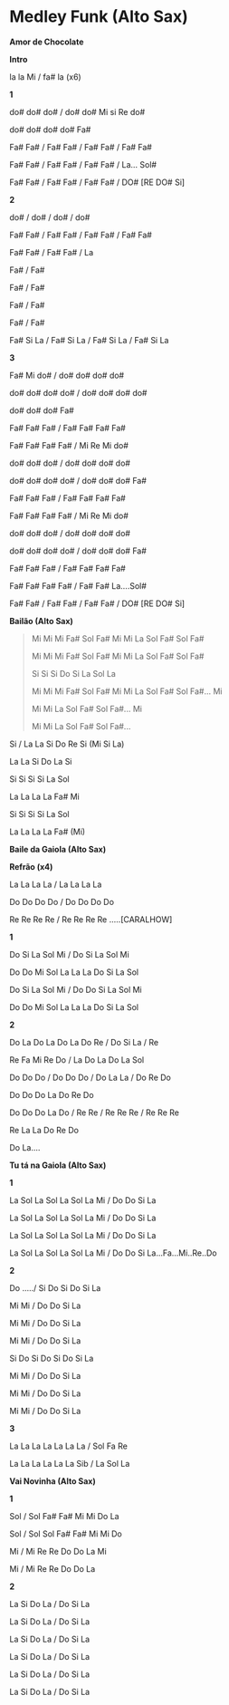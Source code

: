 # **Medley Funk (Alto Sax)**

**Amor de Chocolate**

**Intro**

la la Mi / fa# la (x6)

**1**

do# do# do# / do# do# Mi si Re do#

do# do# do# do# Fa#

Fa# Fa# / Fa# Fa# / Fa# Fa# / Fa# Fa#

Fa# Fa# / Fa# Fa# / Fa# Fa# / La… Sol#

Fa# Fa# / Fa# Fa# / Fa# Fa# / DO# \[RE DO# Si\]

**2**

do# / do# / do# / do#

Fa# Fa# / Fa# Fa# / Fa# Fa# / Fa# Fa#

Fa# Fa# / Fa# Fa# / La

Fa# / Fa#

Fa# / Fa#

Fa# / Fa#

Fa# / Fa#

Fa# Si La / Fa# Si La / Fa# Si La / Fa# Si La

**3**

Fa# Mi do# / do# do# do# do#

do# do# do# do# / do# do# do# do#

do# do# do# Fa#

Fa# Fa# Fa# / Fa# Fa# Fa# Fa#

Fa# Fa# Fa# Fa# / Mi Re Mi do#

do# do# do# / do# do# do# do#

do# do# do# do# / do# do# do# Fa#

Fa# Fa# Fa# / Fa# Fa# Fa# Fa#

Fa# Fa# Fa# Fa# / Mi Re Mi do#

do# do# do# / do# do# do# do#

do# do# do# do# / do# do# do# Fa#

Fa# Fa# Fa# / Fa# Fa# Fa# Fa#

Fa# Fa# Fa# Fa# / Fa# Fa# La….Sol#

Fa# Fa# / Fa# Fa# / Fa# Fa# / DO# \[RE DO# Si\]

**Bailão (Alto Sax)**

> Mi Mi Mi Fa# Sol Fa# Mi Mi La Sol Fa# Sol Fa#
>
> Mi Mi Mi Fa# Sol Fa# Mi Mi La Sol Fa# Sol Fa#
>
> Si Si Si Do Si La Sol La
>
> Mi Mi Mi Fa# Sol Fa# Mi Mi La Sol Fa# Sol Fa#... Mi
>
> Mi Mi La Sol Fa# Sol Fa#... Mi
>
> Mi Mi La Sol Fa# Sol Fa#...

Si / La La Si Do Re Si (Mi Si La)

La La Si Do La Si

Si Si Si Si La Sol

La La La La Fa# Mi

Si Si Si Si La Sol

La La La La Fa# (Mi)

**Baile da Gaiola (Alto Sax)**

**Refrão (x4)**

La La La La / La La La La

Do Do Do Do / Do Do Do Do

Re Re Re Re / Re Re Re Re .....\[CARALHOW\]

**1**

Do Si La Sol Mi / Do Si La Sol Mi

Do Do Mi Sol La La La Do Si La Sol

Do Si La Sol Mi / Do Do Si La Sol Mi

Do Do Mi Sol La La La Do Si La Sol

**2**

Do La Do La Do La Do Re / Do Si La / Re

Re Fa Mi Re Do / La Do La Do La Sol

Do Do Do / Do Do Do / Do La La / Do Re Do

Do Do Do La Do Re Do

Do Do Do La Do / Re Re / Re Re Re / Re Re Re

Re La La Do Re Do

Do La....

**Tu tá na Gaiola (Alto Sax)**

**1**

La Sol La Sol La Sol La Mi / Do Do Si La

La Sol La Sol La Sol La Mi / Do Do Si La

La Sol La Sol La Sol La Mi / Do Do Si La

La Sol La Sol La Sol La Mi / Do Do Si La...Fa...Mi..Re..Do

**2**

Do ...../ Si Do Si Do Si La

Mi Mi / Do Do Si La

Mi Mi / Do Do Si La

Mi Mi / Do Do Si La

Si Do Si Do Si Do Si La

Mi Mi / Do Do Si La

Mi Mi / Do Do Si La

Mi Mi / Do Do Si La

**3**

La La La La La La La / Sol Fa Re

La La La La La La Sib / La Sol La

**Vai Novinha (Alto Sax)**

**1**

Sol / Sol Fa# Fa# Mi Mi Do La

Sol / Sol Sol Fa# Fa# Mi Mi Do

Mi / Mi Re Re Do Do La Mi

Mi / Mi Re Re Do Do La

**2**

La Si Do La / Do Si La

La Si Do La / Do Si La

La Si Do La / Do Si La

La Si Do La / Do Si La

La Si Do La / Do Si La

La Si Do La / Do Si La